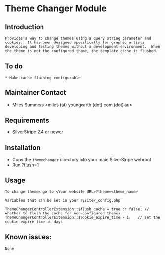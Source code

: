 # Theme Changer Module

## Introduction

	Provides a way to change themes using a query string parameter and cookies.  It has been designed specifically for graphic artists developing and testing themes without a development environment.  When the theme is not the configured theme, the template cache is flushed. 

## To do
	* Make cache flushing configurable

## Maintainer Contact

 * Miles Summers
   <miles (at) youngearth (dot) com (dot) au>

## Requirements

 * SilverStripe 2.4 or newer

## Installation

 * Copy the `themechanger` directory into your main SilverStripe webroot
 * Run ?flush=1


## Usage
	To change themes go to <Your website URL>?theme=<theme_name>
	
	Variables that can be set in your mysite/_config.php
	
	ThemeChangerControllerExtension::$flush_cache = true or false; // whether to flush the cache for non-configured themes
	ThemeChangerControllerExtension::$cookie_expire_time = 1;	// set the cookie expire time in days

## Known issues:
	None
